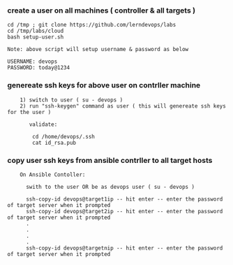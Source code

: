 ### create a user on all machines ( controller & all targets )

	cd /tmp ; git clone https://github.com/lerndevops/labs
	cd /tmp/labs/cloud
	bash setup-user.sh
	
	Note: above script will setup username & password as below 
	
	USERNAME: devops
	PASSWORD: today@1234

### genereate ssh keys for above user on contrller machine 

```
	1) switch to user ( su - devops )
	2) run "ssh-keygen" command as user ( this will genereate ssh keys for the user ) 
```
```
       validate:
       
		cd /home/devops/.ssh 
		cat id_rsa.pub 
```
### copy user ssh keys from ansible contrller to all target hosts

```
	On Ansible Contoller:
	
	  swith to the user OR be as devops user ( su - devops )
	  
	  ssh-copy-id devops@target1ip -- hit enter -- enter the password of target server when it prompted 
	  ssh-copy-id devops@target2ip -- hit enter -- enter the password of target server when it prompted
	  .
	  .
	  .
	  .
	  ssh-copy-id devops@targetnip -- hit enter -- enter the password of target server when it prompted

```	
	

